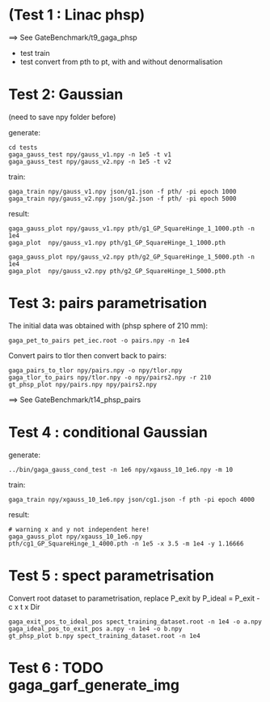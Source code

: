 # (Test 1 : Linac phsp)

==> See GateBenchmark/t9_gaga_phsp

- test train
- test convert from pth to pt, with and without denormalisation

# Test 2: Gaussian

(need to save npy folder before)

generate:

    cd tests
    gaga_gauss_test npy/gauss_v1.npy -n 1e5 -t v1
    gaga_gauss_test npy/gauss_v2.npy -n 1e5 -t v2

train:

    gaga_train npy/gauss_v1.npy json/g1.json -f pth/ -pi epoch 1000
    gaga_train npy/gauss_v2.npy json/g2.json -f pth/ -pi epoch 5000

result:

    gaga_gauss_plot npy/gauss_v1.npy pth/g1_GP_SquareHinge_1_1000.pth -n 1e4
    gaga_plot  npy/gauss_v1.npy pth/g1_GP_SquareHinge_1_1000.pth

    gaga_gauss_plot npy/gauss_v2.npy pth/g2_GP_SquareHinge_1_5000.pth -n 1e4
    gaga_plot  npy/gauss_v2.npy pth/g2_GP_SquareHinge_1_5000.pth

# Test 3: pairs parametrisation

The initial data was obtained with (phsp sphere of 210 mm): 

    gaga_pet_to_pairs pet_iec.root -o pairs.npy -n 1e4

Convert pairs to tlor then convert back to pairs: 

    gaga_pairs_to_tlor npy/pairs.npy -o npy/tlor.npy
    gaga_tlor_to_pairs npy/tlor.npy -o npy/pairs2.npy -r 210
    gt_phsp_plot npy/pairs.npy npy/pairs2.npy

==> See GateBenchmark/t14_phsp_pairs


# Test 4 : conditional Gaussian

generate:

    ../bin/gaga_gauss_cond_test -n 1e6 npy/xgauss_10_1e6.npy -m 10

train:
    
    gaga_train npy/xgauss_10_1e6.npy json/cg1.json -f pth -pi epoch 4000

result:
    
    # warning x and y not independent here! 
    gaga_gauss_plot npy/xgauss_10_1e6.npy pth/cg1_GP_SquareHinge_1_4000.pth -n 1e5 -x 3.5 -m 1e4 -y 1.16666


# Test 5 : spect parametrisation

Convert root dataset to parametrisation, replace P_exit by P_ideal = P_exit - c x t x Dir 

    gaga_exit_pos_to_ideal_pos spect_training_dataset.root -n 1e4 -o a.npy
    gaga_ideal_pos_to_exit_pos a.npy -n 1e4 -o b.npy
    gt_phsp_plot b.npy spect_training_dataset.root -n 1e4


# Test 6 : TODO gaga_garf_generate_img